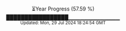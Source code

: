 <p align="center">
⏳Year Progress (57.59 %) <br>
█████████████████▁▁▁▁▁▁▁▁▁▁▁▁▁ <br>
<sub>Updated: Mon, 29 Jul 2024 18:24:54 GMT</sub>
</p>

